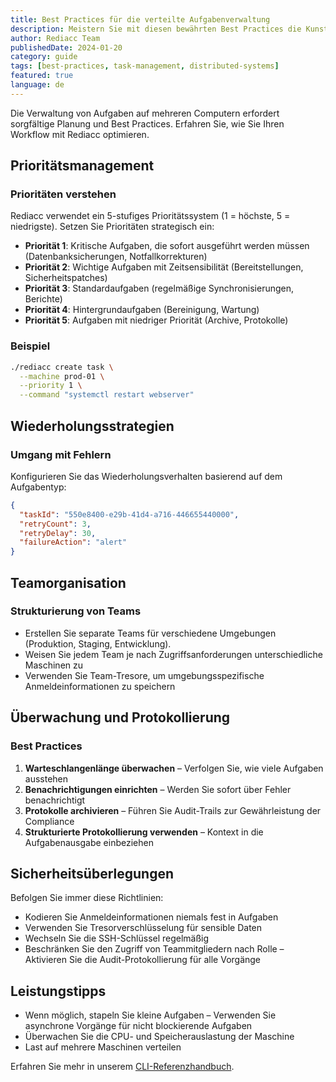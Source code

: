 ```yaml
---
title: Best Practices für die verteilte Aufgabenverwaltung
description: Meistern Sie mit diesen bewährten Best Practices die Kunst, verteilte Aufgaben auf mehreren Computern zu verwalten.
author: Rediacc Team
publishedDate: 2024-01-20
category: guide
tags: [best-practices, task-management, distributed-systems]
featured: true
language: de
---
```


Die Verwaltung von Aufgaben auf mehreren Computern erfordert sorgfältige Planung und Best Practices. Erfahren Sie, wie Sie Ihren Workflow mit Rediacc optimieren.

## Prioritätsmanagement

### Prioritäten verstehen

Rediacc verwendet ein 5-stufiges Prioritätssystem (1 = höchste, 5 = niedrigste). Setzen Sie Prioritäten strategisch ein:

- **Priorität 1**: Kritische Aufgaben, die sofort ausgeführt werden müssen (Datenbanksicherungen, Notfallkorrekturen) 
- **Priorität 2**: Wichtige Aufgaben mit Zeitsensibilität (Bereitstellungen, Sicherheitspatches) 
- **Priorität 3**: Standardaufgaben (regelmäßige Synchronisierungen, Berichte) 
- **Priorität 4**: Hintergrundaufgaben (Bereinigung, Wartung) 
- **Priorität 5**: Aufgaben mit niedriger Priorität (Archive, Protokolle)

### Beispiel

```bash
./rediacc create task \
  --machine prod-01 \
  --priority 1 \
  --command "systemctl restart webserver"
```

## Wiederholungsstrategien

### Umgang mit Fehlern

Konfigurieren Sie das Wiederholungsverhalten basierend auf dem Aufgabentyp:

```json
{
  "taskId": "550e8400-e29b-41d4-a716-446655440000",
  "retryCount": 3,
  "retryDelay": 30,
  "failureAction": "alert"
}
```

## Teamorganisation

### Strukturierung von Teams

- Erstellen Sie separate Teams für verschiedene Umgebungen (Produktion, Staging, Entwicklung). 
- Weisen Sie jedem Team je nach Zugriffsanforderungen unterschiedliche Maschinen zu 
- Verwenden Sie Team-Tresore, um umgebungsspezifische Anmeldeinformationen zu speichern

## Überwachung und Protokollierung

### Best Practices

1. **Warteschlangenlänge überwachen** – Verfolgen Sie, wie viele Aufgaben ausstehen 
2. **Benachrichtigungen einrichten** – Werden Sie sofort über Fehler benachrichtigt 
3. **Protokolle archivieren** – Führen Sie Audit-Trails zur Gewährleistung der Compliance 
4. **Strukturierte Protokollierung verwenden** – Kontext in die Aufgabenausgabe einbeziehen

## Sicherheitsüberlegungen

Befolgen Sie immer diese Richtlinien:

- Kodieren Sie Anmeldeinformationen niemals fest in Aufgaben 
- Verwenden Sie Tresorverschlüsselung für sensible Daten 
- Wechseln Sie die SSH-Schlüssel regelmäßig 
- Beschränken Sie den Zugriff von Teammitgliedern nach Rolle 
– Aktivieren Sie die Audit-Protokollierung für alle Vorgänge

## Leistungstipps

- Wenn möglich, stapeln Sie kleine Aufgaben 
– Verwenden Sie asynchrone Vorgänge für nicht blockierende Aufgaben 
- Überwachen Sie die CPU- und Speicherauslastung der Maschine 
- Last auf mehrere Maschinen verteilen

Erfahren Sie mehr in unserem [CLI-Referenzhandbuch](/docs/cli-reference).